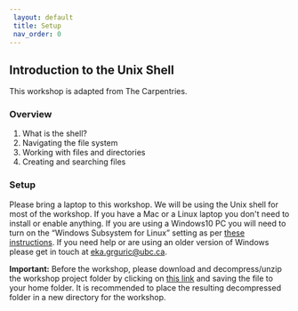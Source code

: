 ```yaml
---
 layout: default
 title: Setup
 nav_order: 0
---
```

## Introduction to the Unix Shell

This workshop is adapted from The Carpentries.

### Overview

1. What is the shell?
2. Navigating the file system
3. Working with files and directories
4. Creating and searching files

### Setup

Please bring a laptop to this workshop. We will be using the Unix shell for most of the workshop. If you have a Mac or a Linux laptop you don't need to install or enable anything. If you are using a Windows10 PC you will need to turn on the “Windows Subsystem for Linux” setting as per [these instructions](https://stackoverflow.com/questions/36352627/how-to-enable-bash-in-windows-10-developer-preview/36465000#36465000). If you need help or are using an older version of Windows please get in touch at [eka.grguric@ubc.ca](mailto:eka.grguric@ubc.ca).

**Important:** Before the workshop, please download and decompress/unzip the workshop project folder by clicking on [this link](https://github.com/ubc-library-rc/intro-shell/archive/refs/heads/master.zip) and saving the file to your home folder. It is recommended to place the resulting decompressed folder in a new directory for the workshop.
